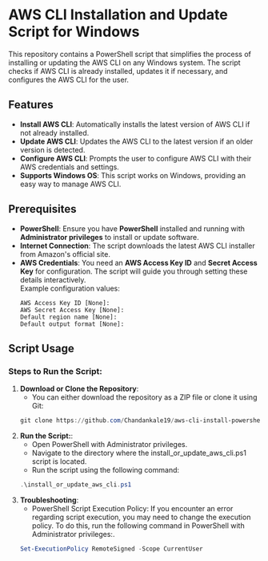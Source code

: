 # AWS CLI Installation and Update Script for Windows

This repository contains a PowerShell script that simplifies the process of installing or updating the AWS CLI on any Windows system. The script checks if AWS CLI is already installed, updates it if necessary, and configures the AWS CLI for the user.

## Features

- **Install AWS CLI**: Automatically installs the latest version of AWS CLI if not already installed.
- **Update AWS CLI**: Updates the AWS CLI to the latest version if an older version is detected.
- **Configure AWS CLI**: Prompts the user to configure AWS CLI with their AWS credentials and settings.
- **Supports Windows OS**: This script works on Windows, providing an easy way to manage AWS CLI.

## Prerequisites

- **PowerShell**: Ensure you have **PowerShell** installed and running with **Administrator privileges** to install or update software.
- **Internet Connection**: The script downloads the latest AWS CLI installer from Amazon's official site.
- **AWS Credentials**: You need an **AWS Access Key ID** and **Secret Access Key** for configuration. The script will guide you through setting these details interactively.  
   Example configuration values:  
   ```plaintext
   AWS Access Key ID [None]: 
   AWS Secret Access Key [None]: 
   Default region name [None]: 
   Default output format [None]: 

## Script Usage

### Steps to Run the Script:

1. **Download or Clone the Repository**:
   - You can either download the repository as a ZIP file or clone it using Git:
   ```powershell
   git clone https://github.com/Chandankale19/aws-cli-install-powershell.git

2. **Run the Script:**:
   - Open PowerShell with Administrator privileges.
   - Navigate to the directory where the install_or_update_aws_cli.ps1 script is located.
   - Run the script using the following command:
   ```powershell
   .\install_or_update_aws_cli.ps1
   
3. **Troubleshooting**:
   - PowerShell Script Execution Policy: If you encounter an error regarding script execution, you may need to change the execution policy. To do this, run the following command in PowerShell with Administrator privileges:.
   ```powershell
   Set-ExecutionPolicy RemoteSigned -Scope CurrentUser


